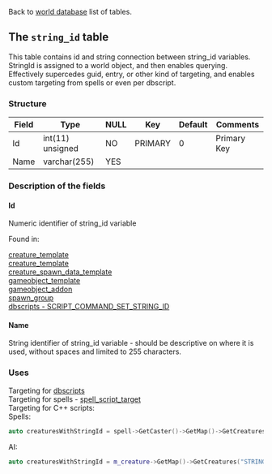 Back to [world database](mangosdb_struct) list of tables.

## The `string_id` table

This table contains id and string connection between string_id variables. StringId is assigned to a world object, and then enables querying. Effectively supercedes guid, entry, or other kind of targeting, and enables custom targeting from spells or even per dbscript.

### Structure

| Field                           | Type             | NULL | Key     | Default | Comments                    |
| ------------------------------- | ---------------- | ---- | ------- | ------- | --------------------------- |
| Id     | int(11) unsigned | NO   | PRIMARY | 0       | Primary Key |
| Name   | varchar(255) | YES  |         |         |                             |

### Description of the fields

#### Id

Numeric identifier of string_id variable  

Found in:

[creature_template](creature_template#stringid1)  
[creature_template](creature_template#stringid2)  
[creature_spawn_data_template](creature_spawn_data_template#stringid)  
[gameobject_template](gameobject_template#stringid)  
[gameobject_addon](gameobject_addon#stringid)  
[spawn_group](spawn_group#stringid)  
[dbscripts - SCRIPT_COMMAND_SET_STRING_ID](https://github.com/cmangos/issues/wiki/dbscripts)  

#### Name

String identifier of string_id variable - should be descriptive on where it is used, without spaces and limited to 255 characters.

### Uses

Targeting for [dbscripts](dbscripts)  
Targeting for spells - [spell_script_target](spell_script_target)  
Targeting for C++ scripts:  
Spells:  
```cpp
auto creaturesWithStringId = spell->GetCaster()->GetMap()->GetCreatures("STRING_ID");
```  
AI:  
```cpp
auto creaturesWithStringId = m_creature->GetMap()->GetCreatures("STRING_ID");
```